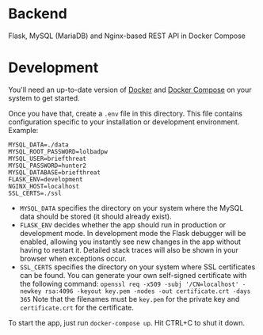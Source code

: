# Backend
Flask, MySQL (MariaDB) and Nginx-based REST API in Docker Compose

# Development
You'll need an up-to-date version of [Docker](https://docs.docker.com/install/) and [Docker Compose](https://docs.docker.com/compose/install/) on your system to get started.

Once you have that, create a `.env` file in this directory. This file contains configuration specific to your installation or development environment. Example:
```
MYSQL_DATA=./data
MYSQL_ROOT_PASSWORD=lolbadpw
MYSQL_USER=briefthreat
MYSQL_PASSWORD=hunter2
MYSQL_DATABASE=briefthreat
FLASK_ENV=development
NGINX_HOST=localhost
SSL_CERTS=./ssl
```

- `MYSQL_DATA` specifies the directory on your system where the MySQL data should be stored (it should already exist).
- `FLASK_ENV` decides whether the app should run in production or development mode. In development mode the Flask debugger will be enabled, allowing you instantly see new changes in the app without having to restart it. Detailed stack traces will also be shown in your browser when exceptions occur.
- `SSL_CERTS` specifies the directory on your system where SSL certificates can be found. You can generate your own self-signed certificate with the following command:
`openssl req -x509 -subj '/CN=localhost' -newkey rsa:4096 -keyout key.pem -nodes -out certificate.crt -days 365`
Note that the filenames must be `key.pem` for the private key and `certificate.crt` for the certificate.

To start the app, just run `docker-compose up`. Hit CTRL+C to shut it down.
